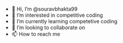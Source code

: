 - 👋 Hi, I’m @souravbhakta99
- 👀 I’m interested in competitive coding
- 🌱 I’m currently learning competetive coding
- 💞️ I’m looking to collaborate on 
- 📫 How to reach me 

<!---
souravbhakta99/souravbhakta99 is a ✨ special ✨ repository because its `README.md` (this file) appears on your GitHub profile.
You can click the Preview link to take a look at your changes.
--->
